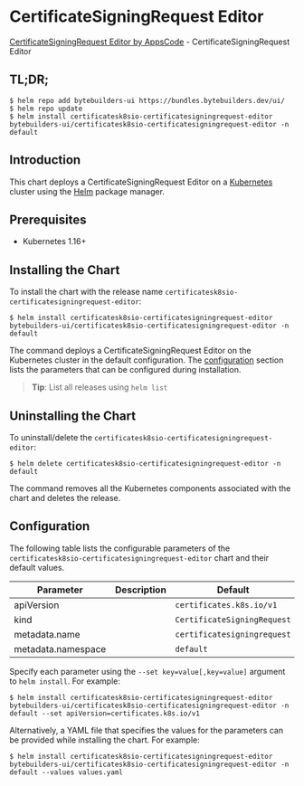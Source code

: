 # CertificateSigningRequest Editor

[CertificateSigningRequest Editor by AppsCode](https://byte.builders) - CertificateSigningRequest Editor

## TL;DR;

```console
$ helm repo add bytebuilders-ui https://bundles.bytebuilders.dev/ui/
$ helm repo update
$ helm install certificatesk8sio-certificatesigningrequest-editor bytebuilders-ui/certificatesk8sio-certificatesigningrequest-editor -n default
```

## Introduction

This chart deploys a CertificateSigningRequest Editor on a [Kubernetes](http://kubernetes.io) cluster using the [Helm](https://helm.sh) package manager.

## Prerequisites

- Kubernetes 1.16+

## Installing the Chart

To install the chart with the release name `certificatesk8sio-certificatesigningrequest-editor`:

```console
$ helm install certificatesk8sio-certificatesigningrequest-editor bytebuilders-ui/certificatesk8sio-certificatesigningrequest-editor -n default
```

The command deploys a CertificateSigningRequest Editor on the Kubernetes cluster in the default configuration. The [configuration](#configuration) section lists the parameters that can be configured during installation.

> **Tip**: List all releases using `helm list`

## Uninstalling the Chart

To uninstall/delete the `certificatesk8sio-certificatesigningrequest-editor`:

```console
$ helm delete certificatesk8sio-certificatesigningrequest-editor -n default
```

The command removes all the Kubernetes components associated with the chart and deletes the release.

## Configuration

The following table lists the configurable parameters of the `certificatesk8sio-certificatesigningrequest-editor` chart and their default values.

|     Parameter      | Description |           Default           |
|--------------------|-------------|-----------------------------|
| apiVersion         |             | `certificates.k8s.io/v1`    |
| kind               |             | `CertificateSigningRequest` |
| metadata.name      |             | `certificatesigningrequest` |
| metadata.namespace |             | `default`                   |


Specify each parameter using the `--set key=value[,key=value]` argument to `helm install`. For example:

```console
$ helm install certificatesk8sio-certificatesigningrequest-editor bytebuilders-ui/certificatesk8sio-certificatesigningrequest-editor -n default --set apiVersion=certificates.k8s.io/v1
```

Alternatively, a YAML file that specifies the values for the parameters can be provided while
installing the chart. For example:

```console
$ helm install certificatesk8sio-certificatesigningrequest-editor bytebuilders-ui/certificatesk8sio-certificatesigningrequest-editor -n default --values values.yaml
```
